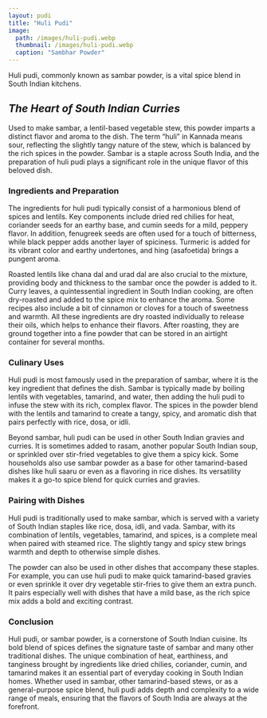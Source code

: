 ```yaml
---
layout: pudi
title: "Huli Pudi"
image:
  path: /images/huli-pudi.webp
  thumbnail: /images/huli-pudi.webp
  caption: "Sambhar Powder"
---
```


Huli pudi, commonly known as sambar powder, is a vital spice blend in South Indian kitchens.

## _The Heart of South Indian Curries_

Used to make sambar, a lentil-based vegetable stew, this powder imparts a distinct flavor and aroma to the dish. The term “huli” in Kannada means sour, reflecting the slightly tangy nature of the stew, which is balanced by the rich spices in the powder. Sambar is a staple across South India, and the preparation of huli pudi plays a significant role in the unique flavor of this beloved dish.

### Ingredients and Preparation

The ingredients for huli pudi typically consist of a harmonious blend of spices and lentils. Key components include dried red chilies for heat, coriander seeds for an earthy base, and cumin seeds for a mild, peppery flavor. In addition, fenugreek seeds are often used for a touch of bitterness, while black pepper adds another layer of spiciness. Turmeric is added for its vibrant color and earthy undertones, and hing (asafoetida) brings a pungent aroma.

Roasted lentils like chana dal and urad dal are also crucial to the mixture, providing body and thickness to the sambar once the powder is added to it. Curry leaves, a quintessential ingredient in South Indian cooking, are often dry-roasted and added to the spice mix to enhance the aroma. Some recipes also include a bit of cinnamon or cloves for a touch of sweetness and warmth. All these ingredients are dry roasted individually to release their oils, which helps to enhance their flavors. After roasting, they are ground together into a fine powder that can be stored in an airtight container for several months.

### Culinary Uses

Huli pudi is most famously used in the preparation of sambar, where it is the key ingredient that defines the dish. Sambar is typically made by boiling lentils with vegetables, tamarind, and water, then adding the huli pudi to infuse the stew with its rich, complex flavor. The spices in the powder blend with the lentils and tamarind to create a tangy, spicy, and aromatic dish that pairs perfectly with rice, dosa, or idli.

Beyond sambar, huli pudi can be used in other South Indian gravies and curries. It is sometimes added to rasam, another popular South Indian soup, or sprinkled over stir-fried vegetables to give them a spicy kick. Some households also use sambar powder as a base for other tamarind-based dishes like huli saaru or even as a flavoring in rice dishes. Its versatility makes it a go-to spice blend for quick curries and gravies.

### Pairing with Dishes

Huli pudi is traditionally used to make sambar, which is served with a variety of South Indian staples like rice, dosa, idli, and vada. Sambar, with its combination of lentils, vegetables, tamarind, and spices, is a complete meal when paired with steamed rice. The slightly tangy and spicy stew brings warmth and depth to otherwise simple dishes.

The powder can also be used in other dishes that accompany these staples. For example, you can use huli pudi to make quick tamarind-based gravies or even sprinkle it over dry vegetable stir-fries to give them an extra punch. It pairs especially well with dishes that have a mild base, as the rich spice mix adds a bold and exciting contrast.

### Conclusion

Huli pudi, or sambar powder, is a cornerstone of South Indian cuisine. Its bold blend of spices defines the signature taste of sambar and many other traditional dishes. The unique combination of heat, earthiness, and tanginess brought by ingredients like dried chilies, coriander, cumin, and tamarind makes it an essential part of everyday cooking in South Indian homes. Whether used in sambar, other tamarind-based stews, or as a general-purpose spice blend, huli pudi adds depth and complexity to a wide range of meals, ensuring that the flavors of South India are always at the forefront.
